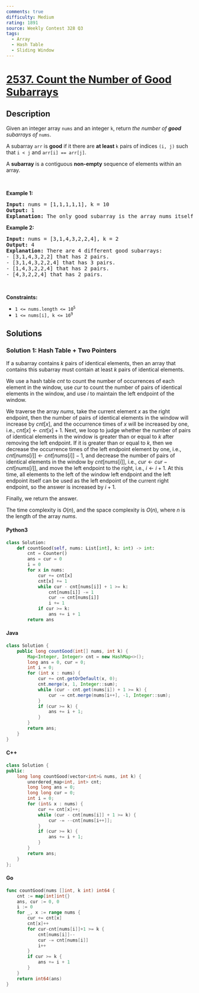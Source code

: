 ```yaml
---
comments: true
difficulty: Medium
rating: 1891
source: Weekly Contest 328 Q3
tags:
  - Array
  - Hash Table
  - Sliding Window
---
```


<!-- problem:start -->

# [2537. Count the Number of Good Subarrays](https://leetcode.com/problems/count-the-number-of-good-subarrays)


## Description

<!-- description:start -->

<p>Given an integer array <code>nums</code> and an integer <code>k</code>, return <em>the number of <strong>good</strong> subarrays of</em> <code>nums</code>.</p>

<p>A subarray <code>arr</code> is <strong>good</strong> if it there are <strong>at least </strong><code>k</code> pairs of indices <code>(i, j)</code> such that <code>i &lt; j</code> and <code>arr[i] == arr[j]</code>.</p>

<p>A <strong>subarray</strong> is a contiguous <strong>non-empty</strong> sequence of elements within an array.</p>

<p>&nbsp;</p>
<p><strong class="example">Example 1:</strong></p>

<pre>
<strong>Input:</strong> nums = [1,1,1,1,1], k = 10
<strong>Output:</strong> 1
<strong>Explanation:</strong> The only good subarray is the array nums itself.
</pre>

<p><strong class="example">Example 2:</strong></p>

<pre>
<strong>Input:</strong> nums = [3,1,4,3,2,2,4], k = 2
<strong>Output:</strong> 4
<strong>Explanation:</strong> There are 4 different good subarrays:
- [3,1,4,3,2,2] that has 2 pairs.
- [3,1,4,3,2,2,4] that has 3 pairs.
- [1,4,3,2,2,4] that has 2 pairs.
- [4,3,2,2,4] that has 2 pairs.
</pre>

<p>&nbsp;</p>
<p><strong>Constraints:</strong></p>

<ul>
	<li><code>1 &lt;= nums.length &lt;= 10<sup>5</sup></code></li>
	<li><code>1 &lt;= nums[i], k &lt;= 10<sup>9</sup></code></li>
</ul>

<!-- description:end -->

## Solutions

<!-- solution:start -->

### Solution 1: Hash Table + Two Pointers

If a subarray contains $k$ pairs of identical elements, then an array that contains this subarray must contain at least $k$ pairs of identical elements.

We use a hash table $cnt$ to count the number of occurrences of each element in the window, use $cur$ to count the number of pairs of identical elements in the window, and use $i$ to maintain the left endpoint of the window.

We traverse the array $nums$, take the current element $x$ as the right endpoint, then the number of pairs of identical elements in the window will increase by $cnt[x]$, and the occurrence times of $x$ will be increased by one, i.e., $cnt[x] \leftarrow cnt[x] + 1$. Next, we loop to judge whether the number of pairs of identical elements in the window is greater than or equal to $k$ after removing the left endpoint. If it is greater than or equal to $k$, then we decrease the occurrence times of the left endpoint element by one, i.e., $cnt[nums[i]] \leftarrow cnt[nums[i]] - 1$, and decrease the number of pairs of identical elements in the window by $cnt[nums[i]]$, i.e., $cur \leftarrow cur - cnt[nums[i]]$, and move the left endpoint to the right, i.e., $i \leftarrow i + 1$. At this time, all elements to the left of the window left endpoint and the left endpoint itself can be used as the left endpoint of the current right endpoint, so the answer is increased by $i + 1$.

Finally, we return the answer.

The time complexity is $O(n)$, and the space complexity is $O(n)$, where $n$ is the length of the array $nums$.

<!-- tabs:start -->

#### Python3

```python
class Solution:
    def countGood(self, nums: List[int], k: int) -> int:
        cnt = Counter()
        ans = cur = 0
        i = 0
        for x in nums:
            cur += cnt[x]
            cnt[x] += 1
            while cur - cnt[nums[i]] + 1 >= k:
                cnt[nums[i]] -= 1
                cur -= cnt[nums[i]]
                i += 1
            if cur >= k:
                ans += i + 1
        return ans
```

#### Java

```java
class Solution {
    public long countGood(int[] nums, int k) {
        Map<Integer, Integer> cnt = new HashMap<>();
        long ans = 0, cur = 0;
        int i = 0;
        for (int x : nums) {
            cur += cnt.getOrDefault(x, 0);
            cnt.merge(x, 1, Integer::sum);
            while (cur - cnt.get(nums[i]) + 1 >= k) {
                cur -= cnt.merge(nums[i++], -1, Integer::sum);
            }
            if (cur >= k) {
                ans += i + 1;
            }
        }
        return ans;
    }
}
```

#### C++

```cpp
class Solution {
public:
    long long countGood(vector<int>& nums, int k) {
        unordered_map<int, int> cnt;
        long long ans = 0;
        long long cur = 0;
        int i = 0;
        for (int& x : nums) {
            cur += cnt[x]++;
            while (cur - cnt[nums[i]] + 1 >= k) {
                cur -= --cnt[nums[i++]];
            }
            if (cur >= k) {
                ans += i + 1;
            }
        }
        return ans;
    }
};
```

#### Go

```go
func countGood(nums []int, k int) int64 {
	cnt := map[int]int{}
	ans, cur := 0, 0
	i := 0
	for _, x := range nums {
		cur += cnt[x]
		cnt[x]++
		for cur-cnt[nums[i]]+1 >= k {
			cnt[nums[i]]--
			cur -= cnt[nums[i]]
			i++
		}
		if cur >= k {
			ans += i + 1
		}
	}
	return int64(ans)
}
```

<!-- tabs:end -->

<!-- solution:end -->

<!-- problem:end -->
